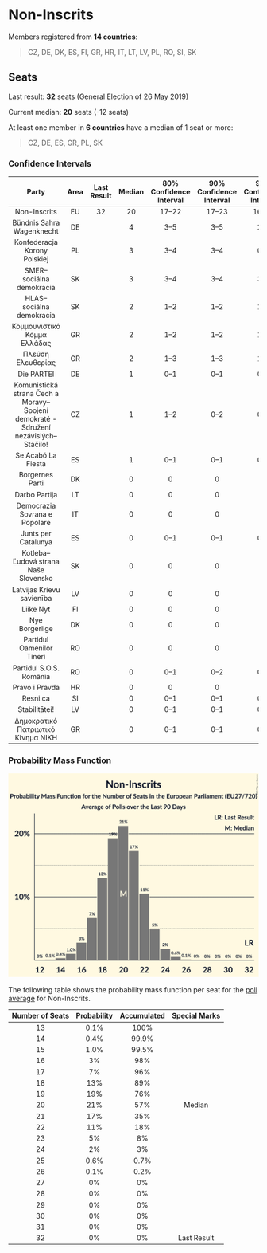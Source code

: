 # Non-Inscrits

Members registered from **14 countries**:

> CZ, DE, DK, ES, FI, GR, HR, IT, LT, LV, PL, RO, SI, SK

## Seats

Last result: **32** seats (General Election of 26 May 2019)

Current median: **20** seats (-12 seats)

At least one member in **6 countries** have a median of 1 seat or more:

> CZ, DE, ES, GR, PL, SK

### Confidence Intervals

| Party | Area | Last Result | Median | 80% Confidence Interval | 90% Confidence Interval | 95% Confidence Interval | 99% Confidence Interval |
|:-----:|:----:|:-----------:|:------:|:-----------------------:|:-----------------------:|:-----------------------:|:-----------------------:|
| Non-Inscrits | EU | 32 | 20 | 17–22 | 17–23 | 16–24 | 14–25 |
| Bündnis Sahra Wagenknecht | DE | | 4 | 3–5 | 3–5 | 2–5 | 2–6 |
| Konfederacja Korony Polskiej | PL | | 3 | 3–4 | 3–4 | 0–4 | 0–5 |
| SMER–sociálna demokracia | SK | | 3 | 3–4 | 3–4 | 3–4 | 2–4 |
| HLAS–sociálna demokracia | SK | | 2 | 1–2 | 1–2 | 1–2 | 1–2 |
| Κομμουνιστικό Κόμμα Ελλάδας | GR | | 2 | 1–2 | 1–2 | 1–3 | 1–3 |
| Πλεύση Ελευθερίας | GR | | 2 | 1–3 | 1–3 | 1–3 | 1–3 |
| Die PARTEI | DE | | 1 | 0–1 | 0–1 | 0–1 | 0–1 |
| Komunistická strana Čech a Moravy–Spojení demokraté - Sdružení nezávislých–Stačilo! | CZ | | 1 | 1–2 | 0–2 | 0–2 | 0–2 |
| Se Acabó La Fiesta | ES | | 1 | 0–1 | 0–1 | 0–1 | 0–2 |
| Borgernes Parti | DK | | 0 | 0 | 0 | 0 | 0 |
| Darbo Partija | LT | | 0 | 0 | 0 | 0 | 0 |
| Democrazia Sovrana e Popolare | IT | | 0 | 0 | 0 | 0 | 0 |
| Junts per Catalunya | ES | | 0 | 0–1 | 0–1 | 0–1 | 0–1 |
| Kotleba–Ľudová strana Naše Slovensko | SK | | 0 | 0 | 0 | 0 | 0 |
| Latvijas Krievu savienība | LV | | 0 | 0 | 0 | 0 | 0 |
| Liike Nyt | FI | | 0 | 0 | 0 | 0 | 0 |
| Nye Borgerlige | DK | | 0 | 0 | 0 | 0 | 0 |
| Partidul Oamenilor Tineri | RO | | 0 | 0 | 0 | 0 | 0 |
| Partidul S.O.S. România | RO | | 0 | 0–1 | 0–2 | 0–2 | 0–2 |
| Pravo i Pravda | HR | | 0 | 0 | 0 | 0 | 0 |
| Resni.ca | SI | | 0 | 0–1 | 0–1 | 0–1 | 0–1 |
| Stabilitātei! | LV | | 0 | 0–1 | 0–1 | 0–1 | 0–1 |
| Δημοκρατικό Πατριωτικό Κίνημα ΝΙΚΗ | GR | | 0 | 0–1 | 0–1 | 0–1 | 0–1 |

### Probability Mass Function

![Graph with seats probability mass function not yet produced](average-2025-10-31-seats-pmf-non-inscrits.png "Seats Probability Mass Function")

The following table shows the probability mass function per seat for the [poll average](average-2025-10-31.html) for Non-Inscrits.

| Number of Seats | Probability | Accumulated | Special Marks |
|:---------------:|:-----------:|:-----------:|:-------------:|
| 13 | 0.1% | 100% |  |
| 14 | 0.4% | 99.9% |  |
| 15 | 1.0% | 99.5% |  |
| 16 | 3% | 98% |  |
| 17 | 7% | 96% |  |
| 18 | 13% | 89% |  |
| 19 | 19% | 76% |  |
| 20 | 21% | 57% | Median |
| 21 | 17% | 35% |  |
| 22 | 11% | 18% |  |
| 23 | 5% | 8% |  |
| 24 | 2% | 3% |  |
| 25 | 0.6% | 0.7% |  |
| 26 | 0.1% | 0.2% |  |
| 27 | 0% | 0% |  |
| 28 | 0% | 0% |  |
| 29 | 0% | 0% |  |
| 30 | 0% | 0% |  |
| 31 | 0% | 0% |  |
| 32 | 0% | 0% | Last Result |


